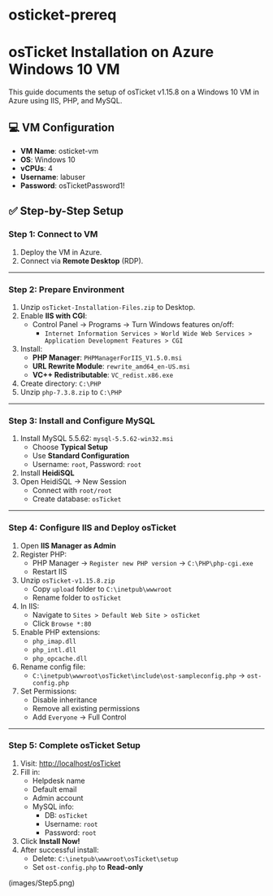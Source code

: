 # osticket-prereq

# osTicket Installation on Azure Windows 10 VM

This guide documents the setup of osTicket v1.15.8 on a Windows 10 VM in Azure using IIS, PHP, and MySQL.

## 💻 VM Configuration

- **VM Name**: osticket-vm  
- **OS**: Windows 10  
- **vCPUs**: 4  
- **Username**: labuser  
- **Password**: osTicketPassword1!

## ✅ Step-by-Step Setup

### Step 1: Connect to VM

1. Deploy the VM in Azure.
2. Connect via **Remote Desktop** (RDP).

---

### Step 2: Prepare Environment

1. Unzip `osTicket-Installation-Files.zip` to Desktop.
2. Enable **IIS with CGI**:
   - Control Panel → Programs → Turn Windows features on/off:
     - `Internet Information Services > World Wide Web Services > Application Development Features > CGI`
3. Install:
   - **PHP Manager**: `PHPManagerForIIS_V1.5.0.msi`
   - **URL Rewrite Module**: `rewrite_amd64_en-US.msi`
   - **VC++ Redistributable**: `VC_redist.x86.exe`
4. Create directory: `C:\PHP`
5. Unzip `php-7.3.8.zip` to `C:\PHP`

---

### Step 3: Install and Configure MySQL

1. Install MySQL 5.5.62: `mysql-5.5.62-win32.msi`
   - Choose **Typical Setup**
   - Use **Standard Configuration**
   - Username: `root`, Password: `root`
2. Install **HeidiSQL**
3. Open HeidiSQL → New Session
   - Connect with `root/root`
   - Create database: `osTicket`

---

### Step 4: Configure IIS and Deploy osTicket

1. Open **IIS Manager as Admin**
2. Register PHP:
   - PHP Manager → `Register new PHP version` → `C:\PHP\php-cgi.exe`
   - Restart IIS
3. Unzip `osTicket-v1.15.8.zip`
   - Copy `upload` folder to `C:\inetpub\wwwroot`
   - Rename folder to `osTicket`
4. In IIS:
   - Navigate to `Sites > Default Web Site > osTicket`
   - Click `Browse *:80`
5. Enable PHP extensions:
   - `php_imap.dll`
   - `php_intl.dll`
   - `php_opcache.dll`
6. Rename config file:
   - `C:\inetpub\wwwroot\osTicket\include\ost-sampleconfig.php` → `ost-config.php`
7. Set Permissions:
   - Disable inheritance
   - Remove all existing permissions
   - Add `Everyone` → Full Control

---

### Step 5: Complete osTicket Setup

1. Visit: [http://localhost/osTicket](http://localhost/osTicket)
2. Fill in:
   - Helpdesk name
   - Default email
   - Admin account
   - MySQL info:
     - DB: `osTicket`
     - Username: `root`
     - Password: `root`
3. Click **Install Now!**
4. After successful install:
   - Delete: `C:\inetpub\wwwroot\osTicket\setup`
   - Set `ost-config.php` to **Read-only**

 (images/Step5.png)

